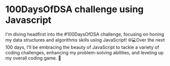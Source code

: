 # 100DaysOfDSA challenge using Javascript
I'm diving headfirst into the #100DaysOfDSA challenge, focusing on honing my data structures and algorithms skills using JavaScript! 🌐💻Over the next 100 days, I'll be embracing the beauty of JavaScript to tackle a variety of coding challenges, enhancing my problem-solving abilities, and leveling up my overall coding game. 🚀
